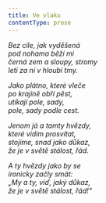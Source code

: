 ```yaml
---
title: Ve vlaku
contentType: prose
---
```


_Bez cíle, jak vyděšená  
pod nohama běží mi  
černá zem a sloupy, stromy  
letí za ní v hloubi tmy._

_Jako plátno, které vleče  
po krajině obří pěst,  
utíkají pole, sady,  
pole, sady podle cest._

_Jenom já a tamty hvězdy,  
které vidím prosvítat,  
stojíme, snad jako důkaz,  
že je v světě stálost, řád._

_A ty hvězdy jako by se  
ironicky začly smát:  
„My a ty, viď, jaký důkaz,  
že je v světě stálost, řád!“_
